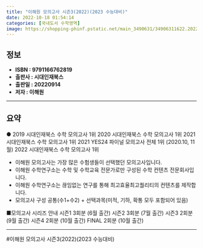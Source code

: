 ```yaml
---
title: "이해원 모의고사 시즌3(2022)(2023 수능대비)"
date: 2022-10-18 01:54:14
categories: [국내도서 수학영역]
image: https://shopping-phinf.pstatic.net/main_3490631/34906311622.20220927115509.jpg
---
```


## **정보**

- **ISBN : 9791166762819**
- **출판사 : 시대인재북스**
- **출판일 : 20220914**
- **저자 : 이해원**

------



## **요약**

● 2019 시대인재북스 수학 모의고사 1위
2020 시대인재북스 수학 모의고사 1위
2021 시대인재북스 수학 모의고사 1위
2021 YES24 파이널 모의고사 전체 1위 (2020.10, 11월)
2022 시대인재북스 수학 모의고사 1위

- 이해원 모의고사는 가장 많은 수험생들이 선택했던 모의고사입니다. 
- 이해원 수학연구소는 수학 및 수학교육 전문가로만 구성된 수학 컨텐츠 전문회사입니다.
- 이해원 수학연구소는 끊임없는 연구를 통해 최고효율최고퀄리티의 컨텐츠를 제작합니다. 
- 모의고사 구성  공통(수1+수2) + 선택과목(미적, 기하, 확통 모두 포함되어 있음)

■모의고사 시리즈 안내 
시즌1 3회분 (6월 출간)
시즌2 3회분 (7월 출간)
시즌3 2회분 (9월 출간)
시즌4 2회분 (10월 출간) 
FINAL  2회분 (10월 출간)

------

#이해원 모의고사 시즌3(2022)(2023 수능대비)


